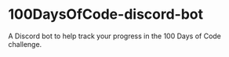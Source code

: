 # 100DaysOfCode-discord-bot

A Discord bot to help track your progress in the 100 Days of Code challenge.
